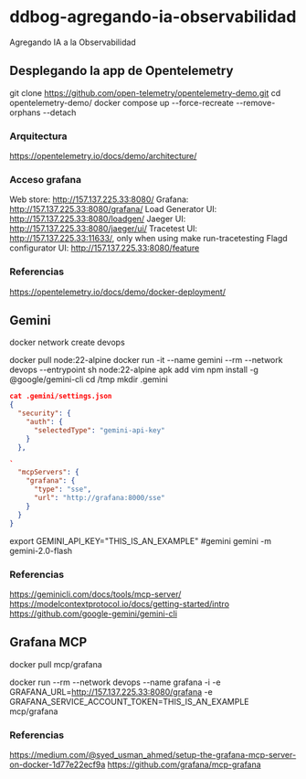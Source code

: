 # ddbog-agregando-ia-observabilidad
Agregando IA a la Observabilidad

## Desplegando la app de Opentelemetry
git clone https://github.com/open-telemetry/opentelemetry-demo.git
cd opentelemetry-demo/
docker compose up --force-recreate --remove-orphans --detach


### Arquitectura
https://opentelemetry.io/docs/demo/architecture/

### Acceso grafana
Web store: http://157.137.225.33:8080/
Grafana: http://157.137.225.33:8080/grafana/
Load Generator UI: http://157.137.225.33:8080/loadgen/
Jaeger UI: http://157.137.225.33:8080/jaeger/ui/
Tracetest UI: http://157.137.225.33:11633/, only when using make run-tracetesting
Flagd configurator UI: http://157.137.225.33:8080/feature


### Referencias
https://opentelemetry.io/docs/demo/docker-deployment/

## Gemini

docker network create devops

docker pull node:22-alpine
docker run -it --name gemini --rm --network devops --entrypoint sh node:22-alpine
apk add vim
npm install -g @google/gemini-cli
cd /tmp
mkdir .gemini
```json
cat .gemini/settings.json 
{
  "security": {
    "auth": {
      "selectedType": "gemini-api-key"
    }
  },

`
  "mcpServers": {
    "grafana": {
      "type": "sse",
      "url": "http://grafana:8000/sse"
    }
  }
}
```

export GEMINI_API_KEY="THIS_IS_AN_EXAMPLE"
#gemini
gemini -m gemini-2.0-flash

### Referencias
https://geminicli.com/docs/tools/mcp-server/
https://modelcontextprotocol.io/docs/getting-started/intro
https://github.com/google-gemini/gemini-cli



## Grafana MCP
docker pull mcp/grafana

docker run --rm --network devops --name grafana -i -e GRAFANA_URL=http://157.137.225.33:8080/grafana -e GRAFANA_SERVICE_ACCOUNT_TOKEN=THIS_IS_AN_EXAMPLE mcp/grafana 

### Referencias
https://medium.com/@syed_usman_ahmed/setup-the-grafana-mcp-server-on-docker-1d77e22ecf9a
https://github.com/grafana/mcp-grafana
